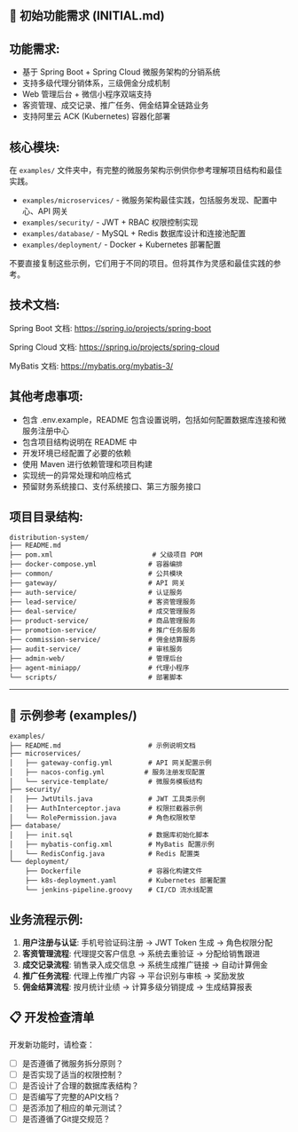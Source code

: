 ## 🎯 初始功能需求 (INITIAL.md)

## 功能需求:

- 基于 Spring Boot + Spring Cloud 微服务架构的分销系统
- 支持多级代理分销体系，三级佣金分成机制
- Web 管理后台 + 微信小程序双端支持
- 客资管理、成交记录、推广任务、佣金结算全链路业务
- 支持阿里云 ACK (Kubernetes) 容器化部署

## 核心模块:

在 `examples/` 文件夹中，有完整的微服务架构示例供你参考理解项目结构和最佳实践。

- `examples/microservices/` - 微服务架构最佳实践，包括服务发现、配置中心、API 网关
- `examples/security/` - JWT + RBAC 权限控制实现
- `examples/database/` - MySQL + Redis 数据库设计和连接池配置
- `examples/deployment/` - Docker + Kubernetes 部署配置

不要直接复制这些示例，它们用于不同的项目。但将其作为灵感和最佳实践的参考。

## 技术文档:

Spring Boot 文档: https://spring.io/projects/spring-boot 

Spring Cloud 文档: https://spring.io/projects/spring-cloud 

MyBatis 文档: https://mybatis.org/mybatis-3/

## 其他考虑事项:

- 包含 .env.example，README 包含设置说明，包括如何配置数据库连接和微服务注册中心
- 包含项目结构说明在 README 中
- 开发环境已经配置了必要的依赖
- 使用 Maven 进行依赖管理和项目构建
- 实现统一的异常处理和响应格式
- 预留财务系统接口、支付系统接口、第三方服务接口

## 项目目录结构:

```
distribution-system/
├── README.md
├── pom.xml                         # 父级项目 POM
├── docker-compose.yml             # 容器编排
├── common/                        # 公共模块
├── gateway/                       # API 网关
├── auth-service/                  # 认证服务
├── lead-service/                  # 客资管理服务
├── deal-service/                  # 成交管理服务
├── product-service/               # 商品管理服务
├── promotion-service/             # 推广任务服务
├── commission-service/            # 佣金结算服务
├── audit-service/                 # 审核服务
├── admin-web/                     # 管理后台
├── agent-miniapp/                 # 代理小程序
└── scripts/                       # 部署脚本
```

------

## 📁 示例参考 (examples/)

```
examples/
├── README.md                      # 示例说明文档
├── microservices/
│   ├── gateway-config.yml         # API 网关配置示例
│   ├── nacos-config.yml          # 服务注册发现配置
│   └── service-template/          # 微服务模板结构
├── security/
│   ├── JwtUtils.java              # JWT 工具类示例
│   ├── AuthInterceptor.java       # 权限拦截器示例
│   └── RolePermission.java        # 角色权限枚举
├── database/
│   ├── init.sql                   # 数据库初始化脚本
│   ├── mybatis-config.xml         # MyBatis 配置示例
│   └── RedisConfig.java           # Redis 配置类
└── deployment/
    ├── Dockerfile                 # 容器化构建文件
    ├── k8s-deployment.yaml        # Kubernetes 部署配置
    └── jenkins-pipeline.groovy    # CI/CD 流水线配置
```

## 业务流程示例:

1. **用户注册与认证**: 手机号验证码注册 → JWT Token 生成 → 角色权限分配
2. **客资管理流程**: 代理提交客户信息 → 系统去重验证 → 分配给销售跟进
3. **成交记录流程**: 销售录入成交信息 → 系统生成推广链接 → 自动计算佣金
4. **推广任务流程**: 代理上传推广内容 → 平台识别与审核 → 奖励发放
5. **佣金结算流程**: 按月统计业绩 → 计算多级分销提成 → 生成结算报表

## 📋 开发检查清单
开发新功能时，请检查：

- [ ] 是否遵循了微服务拆分原则？
- [ ] 是否实现了适当的权限控制？
- [ ] 是否设计了合理的数据库表结构？
- [ ] 是否编写了完整的API文档？
- [ ]  是否添加了相应的单元测试？
- [ ]  是否遵循了Git提交规范？
